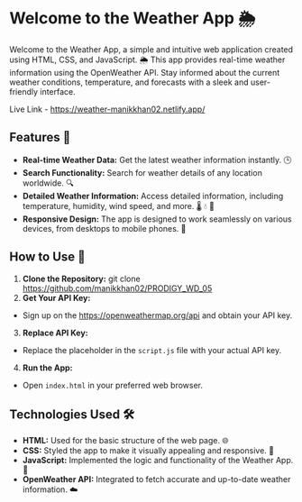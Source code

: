 # Welcome to the Weather App 🌦️

Welcome to the Weather App, a simple and intuitive web application created using HTML, CSS, and JavaScript. 🌦️ This app provides real-time weather information using the OpenWeather API. Stay informed about the current weather conditions, temperature, and forecasts with a sleek and user-friendly interface.

Live Link - https://weather-manikkhan02.netlify.app/
## Features 🌟

- **Real-time Weather Data:** Get the latest weather information instantly. 🕒
- **Search Functionality:** Search for weather details of any location worldwide. 🔍
- **Detailed Weather Information:** Access detailed information, including temperature, humidity, wind speed, and more. 🌡️ 💧 💨
- **Responsive Design:** The app is designed to work seamlessly on various devices, from desktops to mobile phones. 📱

## How to Use 🚀

1. **Clone the Repository:**
git clone https://github.com/manikkhan02/PRODIGY_WD_05
2. **Get Your API Key:**
- Sign up on the https://openweathermap.org/api and obtain your API key.

3. **Replace API Key:**
- Replace the placeholder in the `script.js` file with your actual API key.

4. **Run the App:**
- Open `index.html` in your preferred web browser.

## Technologies Used 🛠️

- **HTML:** Used for the basic structure of the web page. 🌐
- **CSS:** Styled the app to make it visually appealing and responsive. 🎨
- **JavaScript:** Implemented the logic and functionality of the Weather App. 🧮
- **OpenWeather API:** Integrated to fetch accurate and up-to-date weather information. ☁️
